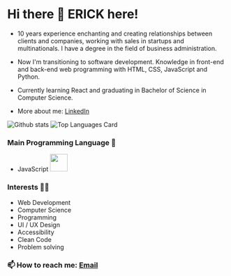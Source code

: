 # Hi there 👋 ERICK here!

- 10 years experience enchanting and creating relationships between clients and companies, working with sales in startups and multinationals. I have a degree in the field of business administration.

- Now I'm transitioning to software development. Knowledge in front-end and back-end web programming with HTML, CSS, JavaScript and Python.

- Currently learning React and graduating in Bachelor of Science in Computer Science.

- More about me: <a href="https://www.linkedin.com/in/erickcanali/">LinkedIn</a>

![Github stats](https://github-readme-stats.vercel.app/api?username=ecanali&theme=highcontrast&show_icons=true&count_private=true)
![Top Languages Card](https://github-readme-stats.vercel.app/api/top-langs/?username=ecanali&layout=compact)

### Main Programming Language 👨‍
- JavaScript <img src="https://raw.githubusercontent.com/shinokada/shinokada/master/assets/javascript.png" width="40px">

### Interests 👨‍💻
- Web Development
- Computer Science
- Programming
- UI / UX Design
- Accessibility
- Clean Code
- Problem solving

### 📫 How to reach me: <a href="mailto:erick.canali@gmail.com">Email</a>
